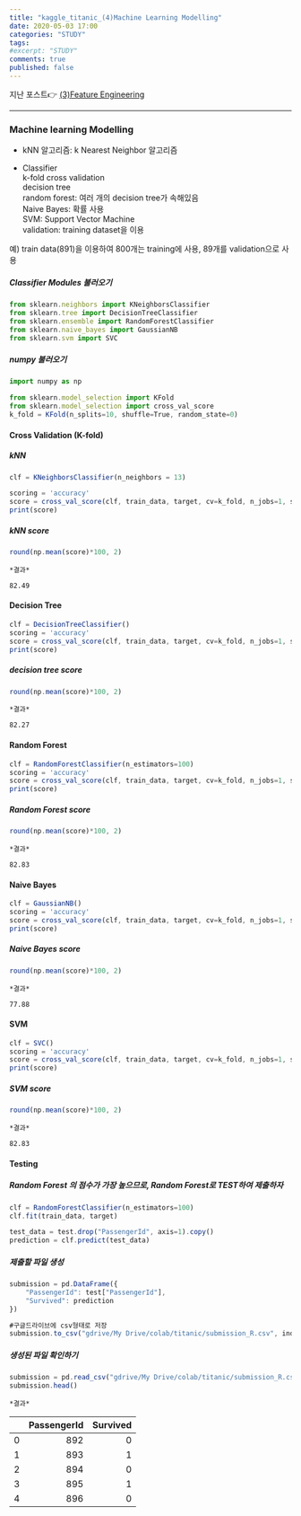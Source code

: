 ```yaml
---
title: "kaggle_titanic_(4)Machine Learning Modelling"
date: 2020-05-03 17:00
categories: "STUDY"
tags:
#excerpt: "STUDY"
comments: true
published: false
---
```


지난 포스트:point_right: [(3)Feature Engineering](https://masunii.github.io/study/kaggle-titanic(3)/)

------------------------------------------------------------------------------
### Machine learning Modelling  

* kNN 알고리즘: k Nearest Neighbor 알고리즘

* Classifier  
k-fold cross validation  
decision tree  
random forest: 여러 개의 decision tree가 속해있음  
Naive Bayes: 확률 사용  
SVM: Support Vector Machine  
validation: training dataset을 이용  

예) train data(891)을 이용하여 800개는 training에 사용, 89개를 validation으로 사용  


##### Classifier Modules 불러오기
```javascript
from sklearn.neighbors import KNeighborsClassifier
from sklearn.tree import DecisionTreeClassifier
from sklearn.ensemble import RandomForestClassifier
from sklearn.naive_bayes import GaussianNB
from sklearn.svm import SVC
```
##### numpy 불러오기
```javascript
import numpy as np
```

```javascript
from sklearn.model_selection import KFold
from sklearn.model_selection import cross_val_score
k_fold = KFold(n_splits=10, shuffle=True, random_state=0)
```

#### Cross Validation (K-fold)

##### kNN  
```javascript
clf = KNeighborsClassifier(n_neighbors = 13)

scoring = 'accuracy'
score = cross_val_score(clf, train_data, target, cv=k_fold, n_jobs=1, scoring=scoring)
print(score)
```

##### kNN score
```javascript
round(np.mean(score)*100, 2)
```
`*결과*`  
```
82.49
```

#### Decision Tree
```javascript
clf = DecisionTreeClassifier()
scoring = 'accuracy'
score = cross_val_score(clf, train_data, target, cv=k_fold, n_jobs=1, scoring=scoring)
print(score)
```

##### decision tree score
```javascript
round(np.mean(score)*100, 2)
```

`*결과*`  
```
82.27
```

#### Random Forest
```javascript
clf = RandomForestClassifier(n_estimators=100)
scoring = 'accuracy'
score = cross_val_score(clf, train_data, target, cv=k_fold, n_jobs=1, scoring=scoring)
print(score)
```
##### Random Forest score
```javascript
round(np.mean(score)*100, 2)
```
`*결과*`  
```
82.83
```

#### Naive Bayes
```javascript
clf = GaussianNB()
scoring = 'accuracy'
score = cross_val_score(clf, train_data, target, cv=k_fold, n_jobs=1, scoring=scoring)
print(score)
```

##### Naive Bayes score
```javascript
round(np.mean(score)*100, 2)
```

`*결과*`  
```
77.88
```

#### SVM
```javascript
clf = SVC()
scoring = 'accuracy'
score = cross_val_score(clf, train_data, target, cv=k_fold, n_jobs=1, scoring=scoring)
print(score)
```

##### SVM score
```javascript
round(np.mean(score)*100, 2)
```
`*결과*`  
```
82.83
```

#### Testing

##### Random Forest 의 점수가 가장 높으므로, Random Forest로 TEST하여 제출하자
```javascript
clf = RandomForestClassifier(n_estimators=100)
clf.fit(train_data, target)

test_data = test.drop("PassengerId", axis=1).copy()
prediction = clf.predict(test_data)
```

##### 제출할 파일 생성
```javascript
submission = pd.DataFrame({
    "PassengerId": test["PassengerId"],
    "Survived": prediction
})

#구글드라이브에 csv형태로 저장
submission.to_csv("gdrive/My Drive/colab/titanic/submission_R.csv", index=False)
```

##### 생성된 파일 확인하기
```javascript
submission = pd.read_csv("gdrive/My Drive/colab/titanic/submission_R.csv")
submission.head()
```

`*결과*`  

|   | PassengerId | Survived |
|--:|------------:|---------:|
| 0 |         892 |        0 |
| 1 |         893 |        1 |
| 2 |         894 |        0 |
| 3 |         895 |        1 |
| 4 |         896 |        0 |  











